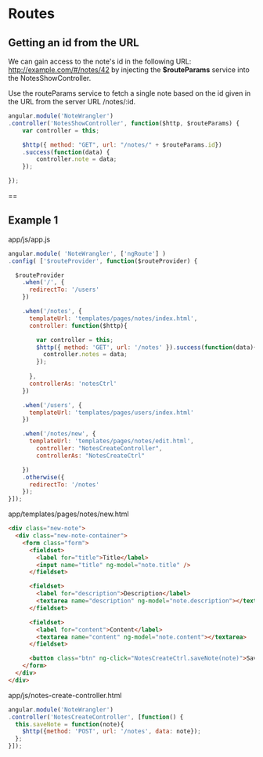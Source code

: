 # Routes

## Getting an id from the URL
We can gain access to the note's id in the following URL: http://example.com/#/notes/42 by injecting the **$routeParams** service into the NotesShowController.

Use the routeParams service to fetch a single note based on the id given in the URL from the server URL /notes/:id.
```js
angular.module('NoteWrangler')
.controller('NotesShowController', function($http, $routeParams) {
    var controller = this;

    $http({ method: "GET", url: "/notes/" + $routeParams.id})
    .success(function(data) {
        controller.note = data;
    });

});
```

==

## Example 1
app/js/app.js
```js
angular.module( 'NoteWrangler', ['ngRoute'] )
.config( ['$routeProvider', function($routeProvider) {

  $routeProvider
    .when('/', {
      redirectTo: '/users'
    })

    .when('/notes', {
      templateUrl: 'templates/pages/notes/index.html',
      controller: function($http){

        var controller = this;
        $http({ method: 'GET', url: '/notes' }).success(function(data){
          controller.notes = data;
        });
        
      },
      controllerAs: 'notesCtrl'
    })

    .when('/users', {
      templateUrl: 'templates/pages/users/index.html'
    })

    .when('/notes/new', {
      templateUrl: 'templates/pages/notes/edit.html',
        controller: "NotesCreateController",
        controllerAs: "NotesCreateCtrl"

    })
    .otherwise({
      redirectTo: '/notes'
    });
}]);
```

app/templates/pages/notes/new.html
```html
<div class="new-note">
  <div class="new-note-container">
    <form class="form">
      <fieldset>
        <label for="title">Title</label>
        <input name="title" ng-model="note.title" />
      </fieldset>

      <fieldset>
        <label for="description">Description</label>
        <textarea name="description" ng-model="note.description"></textarea>
      </fieldset>

      <fieldset>
        <label for="content">Content</label>
        <textarea name="content" ng-model="note.content"></textarea>
      </fieldset>

      <button class="btn" ng-click="NotesCreateCtrl.saveNote(note)">Save</button>
    </form>
  </div>
</div>
```

app/js/notes-create-controller.html
```js
angular.module('NoteWrangler')
.controller('NotesCreateController', [function() {
  this.saveNote = function(note){
    $http({method: 'POST', url: '/notes', data: note});
  };
}]);
```
